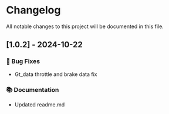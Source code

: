 # Changelog

All notable changes to this project will be documented in this file.

## [1.0.2] - 2024-10-22

### 🐛 Bug Fixes

- Gt_data throttle and brake data fix

### 📚 Documentation

- Updated readme.md

<!-- generated by git-cliff -->
<!-- generated by git-cliff -->
<!-- generated by git-cliff -->

